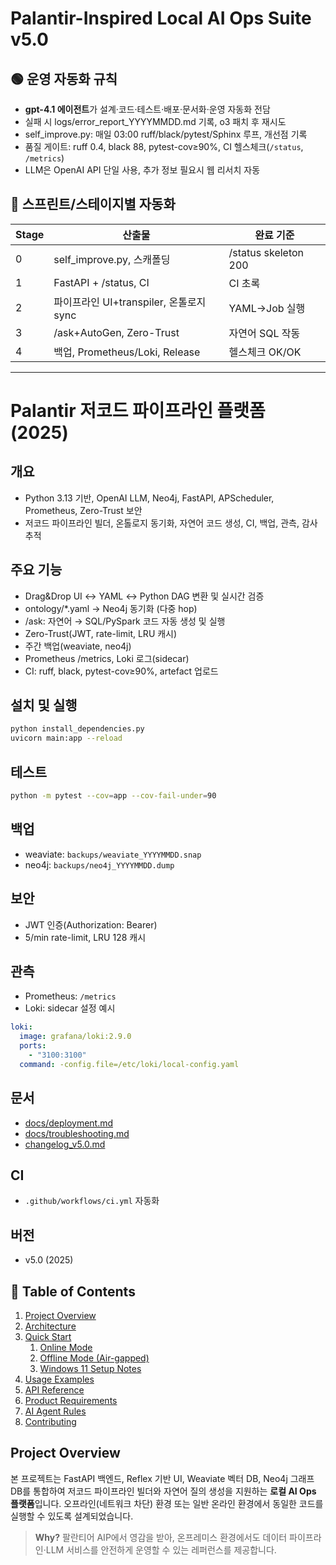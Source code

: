 # Palantir-Inspired Local AI Ops Suite v5.0

## 🟢 운영 자동화 규칙
- **gpt-4.1 에이전트**가 설계·코드·테스트·배포·문서화·운영 자동화 전담
- 실패 시 logs/error_report_YYYYMMDD.md 기록, o3 패치 후 재시도
- self_improve.py: 매일 03:00 ruff/black/pytest/Sphinx 루프, 개선점 기록
- 품질 게이트: ruff 0.4, black 88, pytest-cov≥90%, CI 헬스체크(`/status`, `/metrics`)
- LLM은 OpenAI API 단일 사용, 추가 정보 필요시 웹 리서치 자동

## 🏁 스프린트/스테이지별 자동화
| Stage | 산출물 | 완료 기준 |
|-------|--------|-----------|
| 0 | self_improve.py, 스캐폴딩 | /status skeleton 200 |
| 1 | FastAPI + /status, CI | CI 초록 |
| 2 | 파이프라인 UI+transpiler, 온톨로지 sync | YAML→Job 실행 |
| 3 | /ask+AutoGen, Zero-Trust | 자연어 SQL 작동 |
| 4 | 백업, Prometheus/Loki, Release | 헬스체크 OK/OK |

---

# Palantir 저코드 파이프라인 플랫폼 (2025)

## 개요
- Python 3.13 기반, OpenAI LLM, Neo4j, FastAPI, APScheduler, Prometheus, Zero-Trust 보안
- 저코드 파이프라인 빌더, 온톨로지 동기화, 자연어 코드 생성, CI, 백업, 관측, 감사 추적

## 주요 기능
- Drag&Drop UI ↔ YAML ↔ Python DAG 변환 및 실시간 검증
- ontology/*.yaml → Neo4j 동기화 (다중 hop)
- /ask: 자연어 → SQL/PySpark 코드 자동 생성 및 실행
- Zero-Trust(JWT, rate-limit, LRU 캐시)
- 주간 백업(weaviate, neo4j)
- Prometheus /metrics, Loki 로그(sidecar)
- CI: ruff, black, pytest-cov≥90%, artefact 업로드

## 설치 및 실행
```bash
python install_dependencies.py
uvicorn main:app --reload
```

## 테스트
```bash
python -m pytest --cov=app --cov-fail-under=90
```

## 백업
- weaviate: `backups/weaviate_YYYYMMDD.snap`
- neo4j: `backups/neo4j_YYYYMMDD.dump`

## 보안
- JWT 인증(Authorization: Bearer)
- 5/min rate-limit, LRU 128 캐시

## 관측
- Prometheus: `/metrics`
- Loki: sidecar 설정 예시

```yaml
loki:
  image: grafana/loki:2.9.0
  ports:
    - "3100:3100"
  command: -config.file=/etc/loki/local-config.yaml
```

## 문서
- [docs/deployment.md](docs/deployment.md)
- [docs/troubleshooting.md](docs/troubleshooting.md)
- [changelog_v5.0.md](changelog_v5.0.md)

## CI
- `.github/workflows/ci.yml` 자동화

## 버전
- v5.0 (2025)

## 📑 Table of Contents
1. [Project Overview](#project-overview)
2. [Architecture](#architecture)
3. [Quick Start](#quick-start)
   1. [Online Mode](#online-mode)
   2. [Offline Mode (Air-gapped)](#offline-mode-air%E2%80%91gapped)
   3. [Windows 11 Setup Notes](#windows11-setup-notes)
4. [Usage Examples](#usage-examples)
5. [API Reference](docs/API_REFERENCE.md)
6. [Product Requirements](docs/FEATURE_PRD.md)
7. [AI Agent Rules](AI_AGENT_RULES.md)
8. [Contributing](CONTRIBUTING.md)

## Project Overview
본 프로젝트는 FastAPI 백엔드, Reflex 기반 UI, Weaviate 벡터 DB, Neo4j 그래프 DB를 통합하여 저코드 파이프라인 빌더와 자연어 질의 생성을 지원하는 **로컬 AI Ops 플랫폼**입니다. 오프라인(네트워크 차단) 환경 또는 일반 온라인 환경에서 동일한 코드를 실행할 수 있도록 설계되었습니다.

> **Why?** 팔란티어 AIP에서 영감을 받아, 온프레미스 환경에서도 데이터 파이프라인·LLM 서비스를 안전하게 운영할 수 있는 레퍼런스를 제공합니다. 